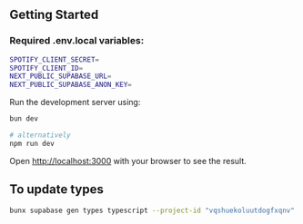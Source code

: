 ## Getting Started

### Required .env.local variables:

```bash
SPOTIFY_CLIENT_SECRET=
SPOTIFY_CLIENT_ID=
NEXT_PUBLIC_SUPABASE_URL=
NEXT_PUBLIC_SUPABASE_ANON_KEY=
```

Run the development server using:

```bash
bun dev

# alternatively
npm run dev
```

Open [http://localhost:3000](http://localhost:3000) with your browser to see the result.

## To update types

```bash
bunx supabase gen types typescript --project-id "vqshuekoluutdogfxqnv" --schema public > src/types/supabase.ts
```
